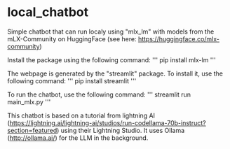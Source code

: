 # local_chatbot

Simple chatbot that can run localy using "mlx_lm" with models from the mLX-Community on HuggingFace (see here: https://huggingface.co/mlx-community)

Install the package using the following command:
'''
pip install mlx-lm
'''

The webpage is generated by the "streamlit" package. To install it, use the following command:
'''
pip install streamlit
'''

To run the chatbot, use the following command:
'''
streamlit run main_mlx.py
'''

This chatbot is based on a tutorial from lightning AI (https://lightning.ai/lightning-ai/studios/run-codellama-70b-instruct?section=featured) using their Lightning Studio. It uses Ollama (http://ollama.ai/) for the LLM in the background.